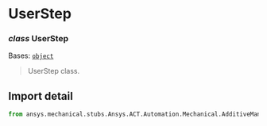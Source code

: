 # UserStep

<a id="UserStep"></a>

### *class* UserStep

Bases: [`object`](https://docs.python.org/3/library/functions.html#object)

> UserStep class.

> <!-- !! processed by numpydoc !! -->

<a id="import-detail"></a>

## Import detail

```python
from ansys.mechanical.stubs.Ansys.ACT.Automation.Mechanical.AdditiveManufacturing import UserStep
```
